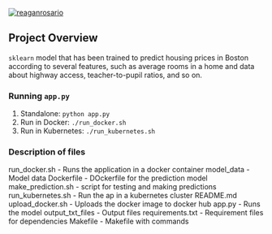 [![reaganrosario](https://circleci.com/gh/reaganrosario/udacity-ml.svg?style=svg)](<LINK>)


## Project Overview

`sklearn` model that has been trained to predict housing prices in Boston according to several features, such as average rooms in a home and data about highway access, teacher-to-pupil ratios, and so on.


### Running `app.py`

1. Standalone:  `python app.py`
2. Run in Docker:  `./run_docker.sh`
3. Run in Kubernetes:  `./run_kubernetes.sh`

### Description of files
run_docker.sh - Runs the application in a docker container
model_data -  Model data
Dockerfile - DOckerfile for the prediction model
make_prediction.sh - script for testing and making predictions
run_kubernetes.sh - Run the ap in a kubernetes cluster
README.md
upload_docker.sh - Uploads the docker image to docker hub
app.py - Runs the model
output_txt_files - Output files
requirements.txt - Requirement files for dependencies
Makefile - Makefile with commands

